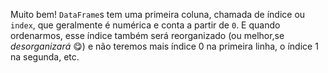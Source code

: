 Muito bem! `DataFrame`s  tem uma primeira coluna, chamada de índice ou `index`, que geralmente é numérica e conta a partir de `0`. E quando ordenarmos, esse índice também será reorganizado (ou melhor,se _desorganizará_ :yum:) e não teremos mais índice 0 na primeira linha, o índice 1 na segunda, etc.